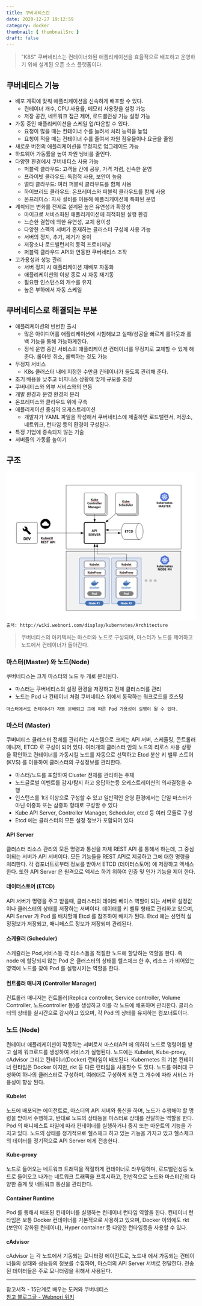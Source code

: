 ```yaml
---
title: 쿠버네티스란
date: 2020-12-27 19:12:59
category: docker
thumbnail: { thumbnailSrc }
draft: false
---
```


> "K8S" 쿠버네티스는 컨테이너화된 애플리케이션을 효율적으로 배포하고 운영하기 위해 설계된 오픈 소스 플랫폼이다.

## 쿠버네티스 기능

- 배포 계획에 맞춰 애플리케이션을 신속하게 배포할 수 있다.
  - 컨테이너 개수, CPU 사용률, 메모리 사용량을 설정 가능
  - 저장 공간, 네트워크 접근 제어, 로드밸런싱 기능 설정 가능
- 가동 중인 애플리케이션을 스케일 업/다운할 수 있다.
  - 요청이 많을 때는 컨테이너 수를 늘려서 처리 능력을 높임
  - 요청이 적을 때는 컨테이너 수를 줄여서 자원 점유율이나 요금을 줄임
- 새로운 버전의 애플리케이션을 무정지로 업그레이드 가능
- 하드웨어 가동률을 높여 자원 낭비를 줄인다.
- 다양한 환경에서 쿠버네티스 사용 가능
  - 퍼블릭 클라우드: 고객들 간에 공유, 가격 저렴, 신속한 운영
  - 프라이빗 클라우드: 독점적 사용, 보안이 높음
  - 멀티 클라우드: 여러 퍼블릭 클라우드를 함께 사용
  - 하이브리드 클라우드: 온프레미스와 퍼블릭 클라우드를 함께 사용
  - 온프레미스: 자사 설비를 이용해 애플리케이션에 특화된 운영
- 계쇡되는 변화를 전제로 설계된 높은 유연성과 확장성
  - 마이크로 서비스화된 애플리케이션에 최적화된 실행 환경
  - 느슨한 결합에 의한 유연성, 교체 용이성
  - 다양한 스펙의 서버가 혼재하는 클러스터 구성에 사용 가능
  - 서버의 정지, 추가, 제거가 용이
  - 저장소나 로드밸런서의 동적 프로비저닝
  - 퍼블릭 클라우드 API와 연동한 쿠버네티스 조작
- 고가용성과 성능 관리
  - 서버 정지 시 애플리케이션 재배포 자동화
  - 애플리케이션의 이상 종료 시 자동 재기동
  - 필요한 인스턴스의 개수를 유지
  - 높은 부하에서 자동 스케일

## 쿠버네티스로 해결되는 부분

- 애플리케이션의 빈번한 출시
  - 많은 아이디어를 애플리케이션에 시험해보고 실패/성공을 빠르게 롤아웃과 롤백 기능을 통해 가능하게한다.
  - 정식 운영 중인 서비스의 애플리케이션 컨테이너를 무정지로 교체할 수 있게 해준다. 롤아웃 취소, 롤백하는 것도 가능
- 무정지 서비스
  - K8s 클러스터 내에 지정한 수만큼 컨테이너가 돌도록 관리해 준다.
- 초기 배용을 낮추고 비지니스 상황에 맞게 규모를 조정
- 쿠버네티스와 외부 서비스와의 연동
- 개발 환경과 운영 환경의 분리
- 온프레미스와 클라우드 위에 구축
- 애플리케이션 중심의 오케스트레이션
  - 개발자가 YAML 파일을 작성해서 쿠버네티스에 제출하면 로드밸런서, 저장소, 네트워크, 런타임 등의 환경이 구성된다.
- 특정 기업에 종속되지 않는 기술
- 서버들의 가동률 높이기

## 구조

![](./images/k8s-architecture.png)
`출처: http://wiki.webnori.com/display/kubernetes/Architecture`

> 쿠버네티스의 아키텍처는 마스터와 노드로 구성되며, 마스터가 노드를 제어하고 노드에서 컨테이너가 돌아간다.

### 마스터(Master) 와 노드(Node) 

쿠버네티스는 크게 마스터와 노드 두 개로 분리된다.

- 마스터는 쿠버네티스의 설정 환경을 저장하고 전체 클러스터를 관리
- 노드는 Pod 나 컨테이너 처럼 쿠버네티스 위에서 동작하는 워크로드를 호스팅

`마스터에서도 컨테이너가 자동 분배되고 그에 따른 Pod 가용성이 실행이 될 수 있다.`

### 마스터 (Master)
쿠버네티스 클러스터 전체를 관리하는 시스템으로 크게는 API 서버, 스케줄링, 콘트롤러매니저, ETCD 로 구성이 되어 있다. 여러개의 클러스터 안의 노드의 리로스 사용 상황을 확인하고 컨테이너를 가동시킬 노드를 자동으로 선택하고 Etcd 분산 키 밸류 스토어(KVS) 를 이용하여 클러스터의 구성정보를 관리한다.

- 마스터/노드를 포함하여 Cluster 전체를 관리하는 주체
- 노드글로벌 이벤트를 감지/탐지 하고 응답하는등 오케스트레이션의 의사결정을 수행
- 인스턴스를 1대 이상으로 구성할 수 있고 일반적인 운영 환경에서는 단일 마스터가 아닌 이중화 또는 삼중화 형태로 구성할 수 있다
- Kube API Server, Controller Manager, Scheduler, etcd 등 여러 모듈로 구성
- Etcd 에는 클러스터의 모든 설정 정보가 포함되어 있다

#### API Server
클러스터 리소스 관리의 모든 명령과 통신을 자체 REST API 를 통해서 하는데, 그 중심이되는 서버가 API 서버이다.
모든 기능들을 REST API로 제공하고 그에 대한 명령을 처리한다.
각 컴포너트로부터 정보를 받아서 ETCD (데이터스토어) 에 저장하고 액세스 한다.
또한 API Server 은 원격으로 액세스 하기 위하여 인증 및 인가 기능을 제어 한다.

#### 데이터스토어 (ETCD)
API 서버가 명령을 주고 받을때, 클러스터의 데이타 베이스 역할이 되는 서버로 설정값이나 클러스터의 상태를 저장하는 서버이다.
데이터를 키 벨류 형태로 관리하고 있으며, API Server 가 Pod 를 배치할때 Etcd 를 참조하여 배치가 된다.
Etcd 에는 선언적 설정정보가 저장되고, 매니페스트 정보가 저장되며 관리된다.

#### 스케쥴러 (Scheduler)
스케쥴러는 Pod,서비스등 각 리소스들을 적절한 노드에 할당하는 역할을 한다. 즉 node 에 할당되지 않는 Pod 은 클러스터의 상태를 헬스체크 한 후, 리소스 가 비어있는 영역에 노드를 찾아 Pod 를 실행시키는 역할을 한다.

#### 컨트롤러 매니져 (Controller Manager)
컨트롤러 매니저는 컨트롤러(Replica controller, Service controller, Volume Controller, 노드controller 등)를 생성하고 이를 각 노드에 배포하며 관리한다. 클러스터의 상태를 실시간으로 감시하고 있으며, 각 Pod 의 상태를 유지하는 컴포너트이다.

### 노드 (Node)
컨테이너 애플리케이션이 작동하는 서버로서 마스터API 에 의하여 노드로 명령어를 받고 실제 워크로드를 생성하여 서비스가 실행된다. 노드에는 Kubelet, Kube-proxy, cAdvisor 그리고 컨테이너(Docker) 런타임이 배포된다. Kubernetes 의 기본 컨테이너 런타임은 Docker 이지만, rkt 등 다른 런타임을 사용할수 도 있다. 노드를 여러대 구성하여 하나의 클러스터로 구성하며, 여러대로 구성하게 되면 그 개수에 따라 서비스 가용성이 향상 된다. 

#### Kubelet
노드에 배포되는 에이전트로, 마스터의 API 서버와 통신을 하며, 노드가 수행해야 할 명령을 받아서 수행하고, 반대로 노드의 상태등을 마스터로 상태를 전달하는 역할을 한다. Pod 의 매니페스트 파일에 따라 컨테이너를 실행하거나 중지 또는 마운트의 기능을 가지고 있다. 노드의 상태를 정기적으로 헬스체크 하고 있는 기능을 가지고 있고 헬스체크의 데이터를 정기적으로 API Server 에게 전송한다.

#### Kube-proxy
노드로 들어오는 네트워크 트래픽을 적절하게 컨테이너로 라우팅하며, 로드밸런싱등 노드로 들어오고 나가는 네트워크 트래픽을 프록시하고, 전반적으로 노드와 마스터간의 다양한 중계 및 네트워크 통신을 관리한다.

#### Container Runtime
Pod 를 통해서 배포된 컨테이너를 실행하는 컨테이너 런타임 역할을 한다. 컨테이너 런타임은 보통 Docker 컨테이너를 기본적으로 사용하고 있으며, Docker 이외에도 rkt (보안이 강화된 컨테이너), Hyper container 등 다양한 런타임등을 사용할 수 있다.

#### cAdvisor
cAdvisor 는 각 노드에서 기동되는 모니터링 에이전트로, 노드내 에서 가동되는 컨테이너들의 상태와 성능등의 정보를 수집하여, 마스터의 API Server 서버로 전달한다.  전송된 데이터들은 주로 모니터링을 위해서 사용된다.

-----

참고서적 - 15단계로 배우는 도커와 쿠버네티스<br/>
[참고 블로그글 - Webnori 위키](http://wiki.webnori.com/display/kubernetes/Architecture)
